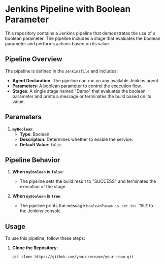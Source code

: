 # Jenkins Pipeline with Boolean Parameter

This repository contains a Jenkins pipeline that demonstrates the use of a boolean parameter. The pipeline includes a stage that evaluates the boolean parameter and performs actions based on its value.

## Pipeline Overview

The pipeline is defined in the `Jenkinsfile` and includes:

- **Agent Declaration**: The pipeline can run on any available Jenkins agent.
- **Parameters**: A boolean parameter to control the execution flow.
- **Stages**: A single stage named "Demo" that evaluates the boolean parameter and prints a message or terminates the build based on its value.

## Parameters

1. **`myBoolean`**:
   - **Type**: Boolean
   - **Description**: Determines whether to enable the service.
   - **Default Value**: `false`

## Pipeline Behavior

1. **When `myBoolean` is `false`**:
   - The pipeline sets the build result to "SUCCESS" and terminates the execution of the stage.

2. **When `myBoolean` is `true`**:
   - The pipeline prints the message `booleanParam is set to: TRUE` to the Jenkins console.

## Usage

To use this pipeline, follow these steps:

1. **Clone the Repository**:
   ```bash
   git clone https://github.com/yourusername/your-repo.git
